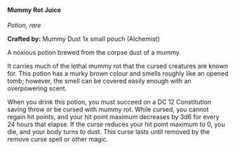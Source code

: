 #### Mummy Rot Juice
_Potion, rare_

**Crafted by:** Mummy Dust 1x small pouch (Alchemist)

A noxious potion brewed from the corpse dust of a mummy.

It carries much of the lethal mummy rot that the cursed creatures are known for. This potion has a murky brown colour and smells roughly like an opened tomb; however, the smell can be covered easily enough with an overpowering scent.

When you drink this potion, you must succeed on a DC 12 Constitution saving throw or be cursed with mummy rot. While cursed, you cannot regain hit points, and your hit point maximum decreases by 3d6 for every 24 hours that elapse. If the curse reduces your hit point maximum to 0, you die, and your body turns to dust. This curse lasts until removed by the remove curse spell or other magic.